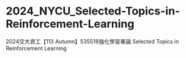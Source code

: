 # 2024_NYCU_Selected-Topics-in-Reinforcement-Learning
2024交大資工【113 Autumn】535518強化學習專論 Selected Topics in Reinforcement Learning
